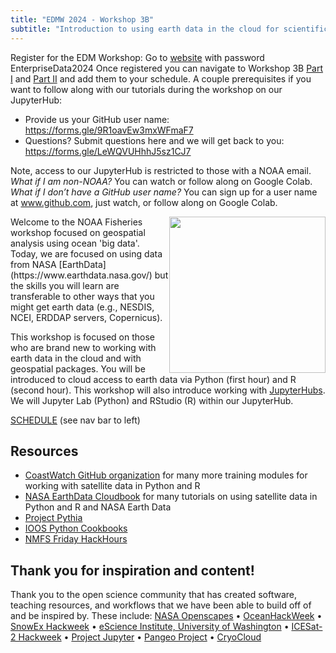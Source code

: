 ```yaml
---
title: "EDMW 2024 - Workshop 3B"
subtitle: "Introduction to using earth data in the cloud for scientific workflows"
---
```


Register for the EDM Workshop: Go to [website](https://2024noaaedmw.sched.com/) with password EnterpriseData2024  Once registered you can navigate to Workshop 3B [Part I](https://2024noaaedmw.sched.com/event/1auQ5/3b-introduction-to-using-earth-data-in-the-cloud-for-scientific-workflows-180min-part-i) and [Part II](https://2024noaaedmw.sched.com/event/1auQi/3b-introduction-to-using-earth-data-in-the-cloud-for-scientific-workflows-180min-part-ii) and add them to your schedule. A couple prerequisites if you want to follow along with our tutorials during the workshop on our JupyterHub:

* Provide us your GitHub user name:  <https://forms.gle/9R1oavEw3mxWFmaF7>
* Questions? Submit questions here and we will get back to you: <https://forms.gle/LeWQVUHhhJ5sz1CJ7>

Note, access to our JupyterHub is restricted to those with a NOAA email. *What if I am non-NOAA?* You can watch or follow along on Google Colab. *What if I don’t have a GitHub user name?* You can sign up for a user name at www.github.com, just watch, or follow along on 
Google Colab. 



<img src="images/cloud-overview.png" style="width:250px; float:right;">
Welcome to the NOAA Fisheries workshop focused on geospatial analysis using ocean 'big data'. Today, we are focused on using data from NASA [EarthData](https://www.earthdata.nasa.gov/) but the skills you will learn are transferable to other ways that you might get earth data (e.g., NESDIS, NCEI, ERDDAP servers, Copernicus).

This workshop is focused on those who are brand new to working with earth data in the cloud and with geospatial packages. You will be introduced to cloud access to earth data via Python (first hour) and R (second hour). This workshop will also introduce working with [JupyterHubs](https://jupyter.org/hub). We will Jupyter Lab (Python) and RStudio (R) within our JupyterHub. 

[SCHEDULE](schedule.html) (see nav bar to left)

## Resources

* [CoastWatch GitHub organization](https://github.com/coastwatch-training) for many more training modules for working with satellite data in Python and R
* [NASA EarthData Cloudbook](https://nasa-openscapes.github.io/earthdata-cloud-cookbook/) for many tutorials on using satellite data in Python and R and NASA Earth Data
* [Project Pythia](https://cookbooks.projectpythia.org/)
* [IOOS Python Cookbooks](https://ioos.github.io/ioos_code_lab/content/code_gallery/gallery.html)
* [NMFS Friday HackHours](https://nmfs-opensci.github.io/NOAAHackDays/)

## Thank you for inspiration and content!

Thank you to the open science community that has created software, teaching resources, and workflows that we have been able to build off of and be inspired by. These include: 
[NASA Openscapes](https://nasa-openscapes.github.io) &bullet; 
[OceanHackWeek](https://oceanhackweek.org) &bullet; 
[SnowEx Hackweek](https://snowex.hackweek.io/) &bullet; 
[eScience Institute, University of Washington](https://guidebook.hackweek.io/intro.html) &bullet; 
[ICESat-2 Hackweek](https://icesat-2-2022.hackweek.io/) &bullet;
[Project Jupyter](https://jupyter.org/) &bullet; 
[Pangeo Project](https://pangeo.io/) &bullet; 
[CryoCloud](https://cryointhecloud.com/)
<br/><br/>



